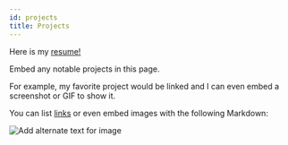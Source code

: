 ```yaml
---
id: projects
title: Projects
---
```


Here is my [resume!](./assests/myresume.pdf)

<a href="./assets/myresume.pdf" alt=""></a>

Embed any notable projects in this page.

For example, my favorite project would be linked and I can even embed
a screenshot or GIF to show it.

You can list [links](https://www.hashicorp.com/resources/test-driven-development-tdd-for-infrastructure)
or even embed images with the following Markdown:

![Add alternate text for image](./assets/rosemary.png)
